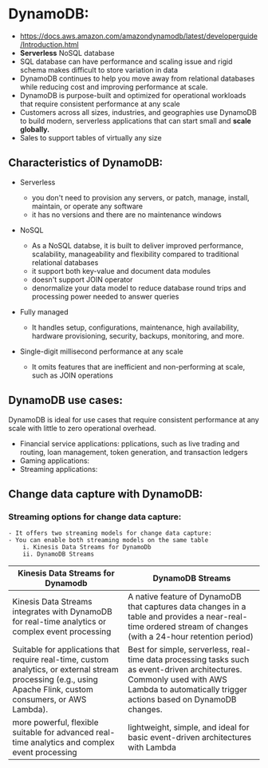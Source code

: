 # DynamoDB:
- https://docs.aws.amazon.com/amazondynamodb/latest/developerguide/Introduction.html
- **Serverless** NoSQL database
- SQL database can have performance  and scaling issue and rigid schema makes difficult to store variation in data
- DynamoDB continues to help you move away from relational databases while reducing cost and improving performance at scale.
- DynamoDB is purpose-built and optimized for operational workloads that require consistent performance at any scale
- Customers across all sizes, industries, and geographies use DynamoDB to build modern, serverless applications that can start small and **scale globally.**
- Sales to support tables of virtually any size

## Characteristics of DynamoDB:
- Serverless
    - you don't need to provision any servers, or patch, manage, install, maintain, or operate any software
    - it has no versions and there are no maintenance windows

- NoSQL
    - As a NoSQL databse, it is built to deliver improved performance, scalability, manageability and flexibility compared to traditional relational databases
    - it support both key-value and document data modules
    - doesn't support JOIN operator
    - denormalize your data model to reduce database round trips and processing power needed to answer queries
- Fully managed
    -  It handles setup, configurations, maintenance, high availability, hardware provisioning, security, backups, monitoring, and more.
- Single-digit millisecond performance at any scale
    - It omits features that are inefficient and non-performing at scale, such as JOIN operations


## DynamoDB use cases:
DynamoDB is ideal for use cases that require consistent performance at any scale with little to zero operational overhead.
- Financial service applications: pplications, such as live trading and routing, loan management, token generation, and transaction ledgers
- Gaming applications: 
- Streaming applications: 


## Change data capture with DynamoDB:
 ### Streaming options for change data capture:
    - It offers two streaming models for change data capture:
    - You can enable both streaming models on the same table
        i. Kinesis Data Streams for DynamoDb
        ii. DynamoDB Streams


| Kinesis Data Streams for Dynamodb | DynamoDB Streams |
| --------- | ------ |
| Kinesis Data Streams integrates with DynamoDB for real-time analytics or complex event processing | A native feature of DynamoDB that captures data changes in a table and provides a near-real-time ordered stream of changes (with a 24-hour retention period) |
| Suitable for applications that require real-time, custom analytics, or external stream processing (e.g., using Apache Flink, custom consumers, or AWS Lambda). | Best for simple, serverless, real-time data processing tasks such as event-driven architectures. Commonly used with AWS Lambda to automatically trigger actions based on DynamoDB changes. |
| more powerful, flexible suitable for advanced real-time analytics and complex event processing | lightweight, simple, and ideal for basic event-driven architectures with Lambda |

